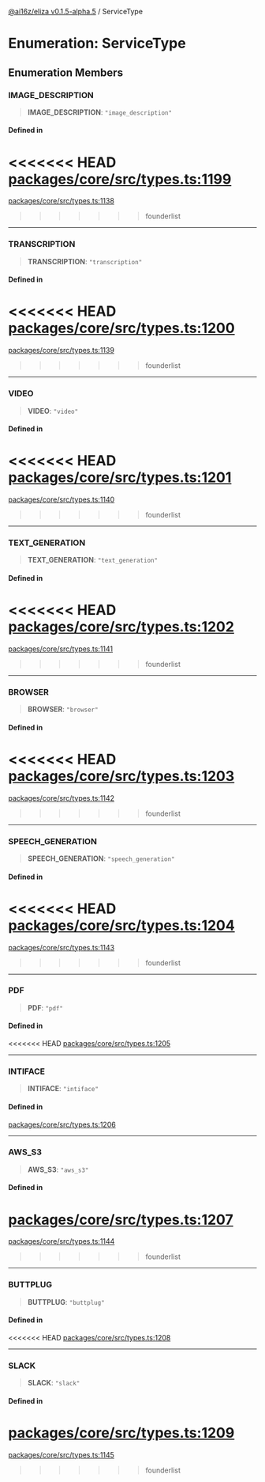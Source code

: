 [@ai16z/eliza v0.1.5-alpha.5](../index.md) / ServiceType

# Enumeration: ServiceType

## Enumeration Members

### IMAGE\_DESCRIPTION

> **IMAGE\_DESCRIPTION**: `"image_description"`

#### Defined in

<<<<<<< HEAD
[packages/core/src/types.ts:1199](https://github.com/ai16z/eliza/blob/main/packages/core/src/types.ts#L1199)
=======
[packages/core/src/types.ts:1138](https://github.com/konstantine25b/eliza/blob/main/packages/core/src/types.ts#L1138)
>>>>>>> founderlist

***

### TRANSCRIPTION

> **TRANSCRIPTION**: `"transcription"`

#### Defined in

<<<<<<< HEAD
[packages/core/src/types.ts:1200](https://github.com/ai16z/eliza/blob/main/packages/core/src/types.ts#L1200)
=======
[packages/core/src/types.ts:1139](https://github.com/konstantine25b/eliza/blob/main/packages/core/src/types.ts#L1139)
>>>>>>> founderlist

***

### VIDEO

> **VIDEO**: `"video"`

#### Defined in

<<<<<<< HEAD
[packages/core/src/types.ts:1201](https://github.com/ai16z/eliza/blob/main/packages/core/src/types.ts#L1201)
=======
[packages/core/src/types.ts:1140](https://github.com/konstantine25b/eliza/blob/main/packages/core/src/types.ts#L1140)
>>>>>>> founderlist

***

### TEXT\_GENERATION

> **TEXT\_GENERATION**: `"text_generation"`

#### Defined in

<<<<<<< HEAD
[packages/core/src/types.ts:1202](https://github.com/ai16z/eliza/blob/main/packages/core/src/types.ts#L1202)
=======
[packages/core/src/types.ts:1141](https://github.com/konstantine25b/eliza/blob/main/packages/core/src/types.ts#L1141)
>>>>>>> founderlist

***

### BROWSER

> **BROWSER**: `"browser"`

#### Defined in

<<<<<<< HEAD
[packages/core/src/types.ts:1203](https://github.com/ai16z/eliza/blob/main/packages/core/src/types.ts#L1203)
=======
[packages/core/src/types.ts:1142](https://github.com/konstantine25b/eliza/blob/main/packages/core/src/types.ts#L1142)
>>>>>>> founderlist

***

### SPEECH\_GENERATION

> **SPEECH\_GENERATION**: `"speech_generation"`

#### Defined in

<<<<<<< HEAD
[packages/core/src/types.ts:1204](https://github.com/ai16z/eliza/blob/main/packages/core/src/types.ts#L1204)
=======
[packages/core/src/types.ts:1143](https://github.com/konstantine25b/eliza/blob/main/packages/core/src/types.ts#L1143)
>>>>>>> founderlist

***

### PDF

> **PDF**: `"pdf"`

#### Defined in

<<<<<<< HEAD
[packages/core/src/types.ts:1205](https://github.com/ai16z/eliza/blob/main/packages/core/src/types.ts#L1205)

***

### INTIFACE

> **INTIFACE**: `"intiface"`

#### Defined in

[packages/core/src/types.ts:1206](https://github.com/ai16z/eliza/blob/main/packages/core/src/types.ts#L1206)

***

### AWS\_S3

> **AWS\_S3**: `"aws_s3"`

#### Defined in

[packages/core/src/types.ts:1207](https://github.com/ai16z/eliza/blob/main/packages/core/src/types.ts#L1207)
=======
[packages/core/src/types.ts:1144](https://github.com/konstantine25b/eliza/blob/main/packages/core/src/types.ts#L1144)
>>>>>>> founderlist

***

### BUTTPLUG

> **BUTTPLUG**: `"buttplug"`

#### Defined in

<<<<<<< HEAD
[packages/core/src/types.ts:1208](https://github.com/ai16z/eliza/blob/main/packages/core/src/types.ts#L1208)

***

### SLACK

> **SLACK**: `"slack"`

#### Defined in

[packages/core/src/types.ts:1209](https://github.com/ai16z/eliza/blob/main/packages/core/src/types.ts#L1209)
=======
[packages/core/src/types.ts:1145](https://github.com/konstantine25b/eliza/blob/main/packages/core/src/types.ts#L1145)
>>>>>>> founderlist
